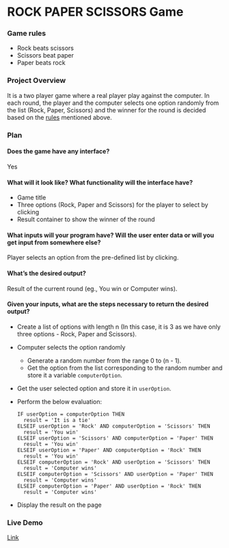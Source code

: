 # ROCK PAPER SCISSORS Game

### Game rules

- Rock beats scissors
- Scissors beat paper
- Paper beats rock

### Project Overview

It is a two player game where a real player play against the computer. In each round, the player and the computer selects one option randomly from the list (Rock, Paper, Scissors) and the winner for the round is decided based on the [rules](#game-rules) mentioned above.

### Plan

#### Does the game have any interface?

Yes

#### What will it look like? What functionality will the interface have?

- Game title
- Three options (Rock, Paper and Scissors) for the player to select by clicking
- Result container to show the winner of the round

#### What inputs will your program have? Will the user enter data or will you get input from somewhere else?

Player selects an option from the pre-defined list by clicking.

#### What’s the desired output?

Result of the current round (eg., You win or Computer wins).

#### Given your inputs, what are the steps necessary to return the desired output?

- Create a list of options with length n (In this case, it is 3 as we have only three options - Rock, Paper and Scissors).
- Computer selects the option randomly
  - Generate a random number from the range 0 to (n - 1).
  - Get the option from the list corresponding to the random number and store it a variable `computerOption`.
- Get the user selected option and store it in `userOption`.
- Perform the below evaluation:

  ```
  IF userOption = computerOption THEN
    result = 'It is a tie'
  ELSEIF userOption = 'Rock' AND computerOption = 'Scissors' THEN
    result = 'You win'
  ELSEIF userOption = 'Scissors' AND computerOption = 'Paper' THEN
    result = 'You win'
  ELSEIF userOption = 'Paper' AND computerOption = 'Rock' THEN
    result = 'You win'
  ELSEIF computerOption = 'Rock' AND userOption = 'Scissors' THEN
    result = 'Computer wins'
  ELSEIF computerOption = 'Scissors' AND userOption = 'Paper' THEN
    result = 'Computer wins'
  ELSEIF computerOption = 'Paper' AND userOption = 'Rock' THEN
    result = 'Computer wins'
  ```

- Display the result on the page

### Live Demo

[Link](https://himagiri06.github.io/rock-paper-scissors/)
